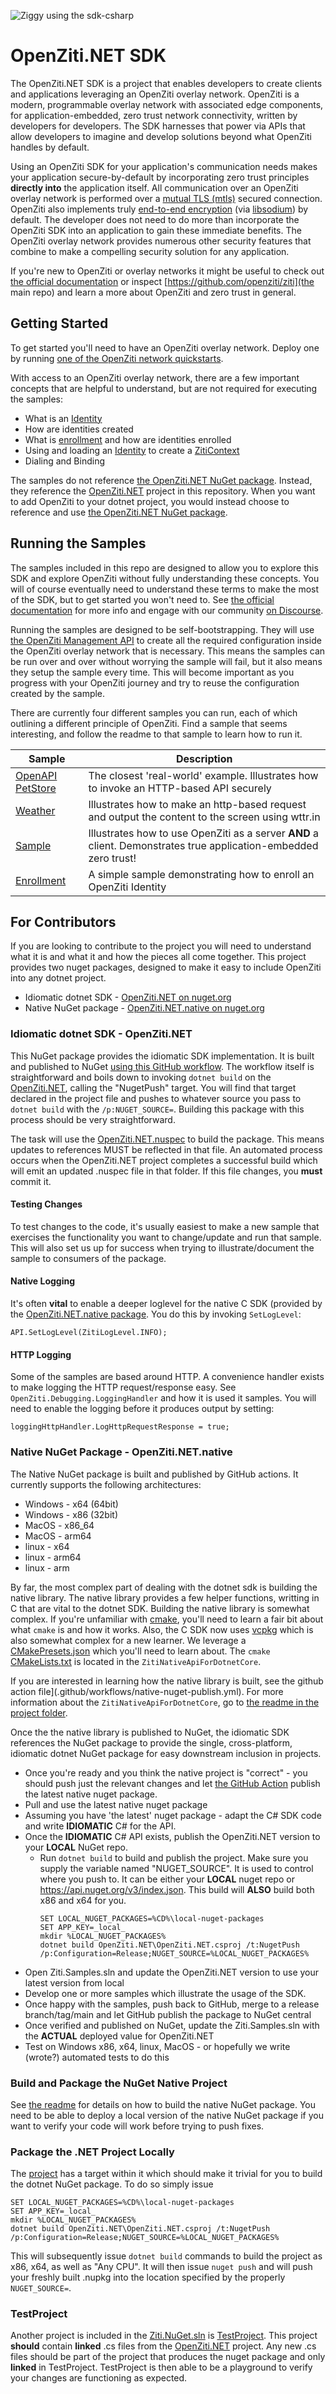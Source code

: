 ![Ziggy using the sdk-csharp](https://raw.githubusercontent.com/openziti/branding/main/images/banners/CSharp.jpg)

# OpenZiti.NET SDK

The OpenZiti.NET SDK is a project that enables developers to create clients and applications leveraging an OpenZiti 
overlay network. OpenZiti is a modern, programmable overlay network with associated edge components, for 
application-embedded, zero trust network connectivity, written by developers for developers. The SDK harnesses that 
power via APIs that allow developers to imagine and develop solutions beyond what OpenZiti handles by default.

Using an OpenZiti SDK for your application's communication needs makes your application secure-by-default by 
incorporating zero trust principles **directly into** the application itself. All communication over an OpenZiti 
overlay network is performed over a [mutual TLS (mtls)](https://en.wikipedia.org/wiki/Mutual_authentication) secured connection. OpenZiti also implements truly
[end-to-end encryption](https://openziti.io/docs/learn/introduction/features/#e2e-encryption) (via [libsodium](https://libsodium.gitbook.io/)) by default. The developer does not need to do more than incorporate
the OpenZiti SDK into an application to gain these immediate benefits. The OpenZiti overlay network provides numerous
other security features that combine to make a compelling security solution for any application.

If you're new to OpenZiti or overlay networks it might be useful to check out 
[the official documentation](https://openziti.io) or inspect [https://github.com/openziti/ziti](the main repo) and 
learn a more about OpenZiti and zero trust in general.

## Getting Started

To get started you'll need to have an OpenZiti overlay network. Deploy one by running 
[one of the OpenZiti network quickstarts](https://openziti.io/docs/category/network).

With access to an OpenZiti overlay network, there are a few important concepts that are helpful to understand, but
are not required for executing the samples:

* What is an [Identity](https://openziti.io/docs/learn/core-concepts/identities/overview/)
* How are identities created
* What is [enrollment](https://openziti.io/docs/learn/core-concepts/security/enrollment/) and how are identities enrolled
* Using and loading an [Identity](https://openziti.io/docs/learn/core-concepts/identities/overview/) to create a [ZitiContext](OpenZiti.NET/src/OpenZiti/ZitiContext.cs)
* Dialing and Binding

The samples do not reference [the OpenZiti.NET NuGet package](https://www.nuget.org/packages/OpenZiti.NET/). Instead,
they reference the [OpenZiti.NET](./OpenZiti.NET/OpenZiti.NET.csproj) project in this repository. When you want to
add OpenZiti to your dotnet project, you would instead choose to reference and use 
[the OpenZiti.NET NuGet package](https://www.nuget.org/packages/OpenZiti.NET/). 

## Running the Samples

The samples included in this repo are designed to allow you to explore this SDK and explore OpenZiti without fully
understanding these concepts. You will of course eventually need to understand these terms to make the most of the SDK, 
but to get started you won't need to. See [the official documentation](https://openziti.io) for more info and engage with our community
[on Discourse](https://openziti.discourse.group/).

Running the samples are designed to be self-bootstrapping. They will use 
[the OpenZiti Management API](https://openziti.io/docs/reference/developer/api/#edge-management-api) to create all the
required configuration inside the OpenZiti overlay network that is necessary. This means the samples can be run over and
over without worrying the sample will fail, but it also means they setup the sample every time. This will become
important as you progress with your OpenZiti journey and try to reuse the configuration created by the sample.

There are currently four different samples you can run, each of which outlining a different principle of OpenZiti.
Find a sample that seems interesting, and follow the readme to that sample to learn how to run it.

| Sample                                                            | Description                                                                                                      |
|-------------------------------------------------------------------|------------------------------------------------------------------------------------------------------------------|
| [OpenAPI PetStore](./OpenZiti.NET.Samples/src/PetStore/README.md) | The closest 'real-world' example. Illustrates how to invoke an HTTP-based API securely                           |
| [Weather](./OpenZiti.NET.Samples/src/Weather/README.md)           | Illustrates how to make an http-based request and output the content to the screen using wttr.in                 |
| [Sample](./OpenZiti.NET.Samples/src/Server/README.md)             | Illustrates how to use OpenZiti as a server __AND__ a client. Demonstrates true application-embedded zero trust! |
| [Enrollment](./OpenZiti.NET.Samples/src/Enrollment/README.md)     | A simple sample demonstrating how to enroll an OpenZiti Identity                                                 |

## For Contributors

If you are looking to contribute to the project you will need to understand what it is and what it and how the pieces
all come together. This project provides two nuget packages, designed to make it easy to include OpenZiti into any
dotnet project.
* Idiomatic dotnet SDK - [OpenZiti.NET on nuget.org](https://www.nuget.org/packages/OpenZiti.NET/)
* Native NuGet package - [OpenZiti.NET.native on nuget.org](https://www.nuget.org/packages/OpenZiti.NET.native/)

### Idiomatic dotnet SDK - OpenZiti.NET

This NuGet package provides the idiomatic SDK implementation. It is built and published to NuGet 
[using this GitHub workflow](.github/workflows/dotnet-sdk-publish.yml). The workflow itself is straightforward and
boils down to invoking `dotnet build` on the [OpenZiti.NET](./OpenZiti.NET/OpenZiti.NET.csproj), calling the "NugetPush"
target. You will find that target declared in the project file and pushes to whatever source you pass to `dotnet build`
with the `/p:NUGET_SOURCE=`. Building this package with this process should be very straightforward.

The task will use the [OpenZiti.NET.nuspec](./OpenZiti.NET/OpenZiti.NET.nuspec) to build the package. This means updates
to references MUST be reflected in that file. An automated process occurs when the OpenZiti.NET project completes a 
successful build which will emit an updated .nuspec file in that folder. If this file changes, you **must** commit it.

#### Testing Changes

To test changes to the code, it's usually easiest to make a new sample that exercises the functionality you want to 
change/update and run that sample. This will also set us up for success when trying to illustrate/document the sample
to consumers of the package.

#### Native Logging

It's often __vital__ to enable a deeper loglevel for the native C SDK (provided by the 
[OpenZiti.NET.native package](https://www.nuget.org/packages/OpenZiti.NET.native/). You do this by invoking `SetLogLevel`:
```
API.SetLogLevel(ZitiLogLevel.INFO);
```

#### HTTP Logging

Some of the samples are based around HTTP. A convenience handler exists to make logging the HTTP request/response easy.
See `OpenZiti.Debugging.LoggingHandler` and how it is used it samples. You will need to enable the logging before it
produces output by setting:
```
loggingHttpHandler.LogHttpRequestResponse = true;
```

### Native NuGet Package - OpenZiti.NET.native

The Native NuGet package is built and published by GitHub actions. It currently supports the following
architectures:
* Windows - x64 (64bit)
* Windows - x86 (32bit)
* MacOS - x86_64
* MacOS - arm64
* linux - x64
* linux - arm64
* linux - arm

By far, the most complex part of dealing with the dotnet sdk is building the native library. The native library provides
a few helper functions, writting in C that are vital to the dotnet SDK. Building the native library is somewhat complex.
If you're unfamiliar with [cmake](https://cmake.org/), you'll need to learn a fair bit about what `cmake` is and how it works. Also,
the C SDK now uses [vcpkg](https://github.com/microsoft/vcpkg) which is also somewhat complex for a new learner. We
leverage a [CMakePresets.json](./ZitiNativeApiForDotnetCore/CMakePresets.json) which you'll need to learn about. The 
`cmake` [CMakeLists.txt](./ZitiNativeApiForDotnetCore/CMakeLists.txt) is located in the `ZitiNativeApiForDotnetCore`.

If you are interested in learning how the native library is built, see the 
github action file](.github/workflows/native-nuget-publish.yml). For more information about the 
`ZitiNativeApiForDotnetCore`, go to [the readme in the project folder](./ZitiNativeApiForDotnetCore/README.md).

Once the the native library is published to NuGet, the idiomatic SDK references the NuGet package to provide the single,
cross-platform, idiomatic dotnet NuGet package for easy downstream inclusion in projects.



























  * Once you're ready and you think the native project is "correct" - you should push just the relevant 
    changes and let [the GitHub Action](https://github.com/openziti/ziti-sdk-csharp/actions/workflows/native-nuget-publish.yml) 
    publish the latest native nuget package. 
  * Pull and use the latest native nuget package
* Assuming you have 'the latest' nuget package - adapt the C# SDK code and write **IDIOMATIC** C# for the API.
* Once the **IDIOMATIC** C# API exists, publish the OpenZiti.NET version to your **LOCAL** NuGet repo.
  * Run `dotnet build` to build and publish the project. Make sure you supply the variable named "NUGET_SOURCE". It is used to control
    where you push to. It can be either your **LOCAL** nuget repo or https://api.nuget.org/v3/index.json. This build will **ALSO** 
    build both x86 and x64 for you.
    ```
    SET LOCAL_NUGET_PACKAGES=%CD%\local-nuget-packages
    SET APP_KEY=_local_
    mkdir %LOCAL_NUGET_PACKAGES%
    dotnet build OpenZiti.NET\OpenZiti.NET.csproj /t:NugetPush /p:Configuration=Release;NUGET_SOURCE=%LOCAL_NUGET_PACKAGES%
    ```
* Open Ziti.Samples.sln and update the OpenZiti.NET version to use your latest version from local
* Develop one or more samples which illustrate the usage of the SDK. 
* Once happy with the samples, push back to GitHub, merge to a release branch/tag/main and let GitHub publish the package to NuGet central
* Once verified and published on NuGet, update the Ziti.Samples.sln with the **ACTUAL** deployed value for OpenZiti.NET
* Test on Windows x86, x64, linux, MacOS - or hopefully we write (wrote?) automated tests to do this

### Build and Package the NuGet Native Project

See [the readme](./ZitiNativeApiForDotnetCore/README.md) for details on how to build the native NuGet package. You need to be able
to deploy a local version of the native NuGet package if you want to verify your code will work before trying to push fixes.

### Package the .NET Project Locally

The [project](./OpenZiti.NET/) has a target within it which should make it trivial for you to build the dotnet NuGet package. To do so
simply issue
```
SET LOCAL_NUGET_PACKAGES=%CD%\local-nuget-packages
SET APP_KEY=_local_
mkdir %LOCAL_NUGET_PACKAGES%
dotnet build OpenZiti.NET\OpenZiti.NET.csproj /t:NugetPush /p:Configuration=Release;NUGET_SOURCE=%LOCAL_NUGET_PACKAGES%
```

This will subsequently issue `dotnet build` commands to build the project as x86, x64, as well as "Any CPU". It will then issue `nuget push`
and will push your freshly built .nupkg into the location specified by the properly `NUGET_SOURCE=`.

### TestProject

Another project is included in the [Ziti.NuGet.sln](./Ziti.NuGet.sln) is [TestProject](./TestProject). This project **should** contain
**linked** .cs files from the [OpenZiti.NET](./OpenZiti.NET) project. Any new .cs files should be part of the project that 
produces the nuget package and only **linked** in TestProject.  TestProject is then able to be a playground to verify your changes
are functioning as expected.

